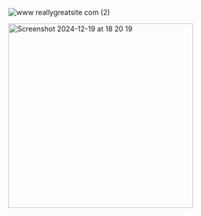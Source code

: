 ![www reallygreatsite com (2)](https://github.com/user-attachments/assets/148c4580-8d60-4026-b641-1692f7b6648c)

<img width="369" alt="Screenshot 2024-12-19 at 18 20 19" src="https://github.com/user-attachments/assets/17a8cbe8-0bbc-448c-bc03-6265bc3e325b" />

